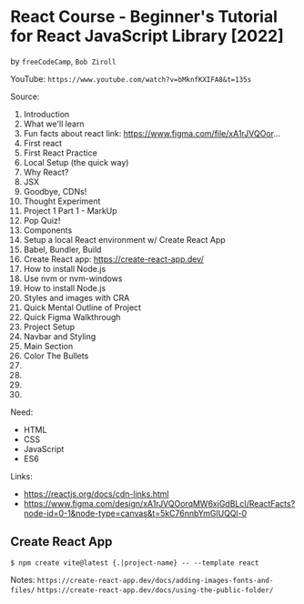 # React Course - Beginner's Tutorial for React JavaScript Library [2022]
by `freeCodeCamp`, `Bob Ziroll`

YouTube: `https://www.youtube.com/watch?v=bMknfKXIFA8&t=135s`

Source:

01. Introduction
02. What we'll learn
03. Fun facts about react link: https://www.figma.com/file/xA1rJVQOor...
04. First react
05. First React Practice 
06. Local Setup (the quick way)
07. Why React?
08. JSX
09. Goodbye, CDNs!
10. Thought Experiment
11. Project 1 Part 1 - MarkUp
12. Pop Quiz!
13. Components
14. Setup a local React environment w/ Create React App
15. Babel, Bundler, Build
16. Create React app: https://create-react-app.dev/
17. How to install Node.js
18. Use nvm or nvm-windows
19. How to install Node.js
20. Styles and images with CRA
21. Quick Mental Outline of Project 
22. Quick Figma Walkthrough
23. Project Setup
24. Navbar and Styling
25. Main Section
26. Color The Bullets
27.
28.
29.
30.

Need:
* HTML
* CSS
* JavaScript
* ES6

Links:
* https://reactjs.org/docs/cdn-links.html
* https://www.figma.com/design/xA1rJVQOorqMW6xjGdBLcI/ReactFacts?node-id=0-1&node-type=canvas&t=5kC76nnbYmGlUQQl-0

## Create React App

`$ npm create vite@latest {.|project-name} -- --template react`

Notes:
`https://create-react-app.dev/docs/adding-images-fonts-and-files/`
`https://create-react-app.dev/docs/using-the-public-folder/`